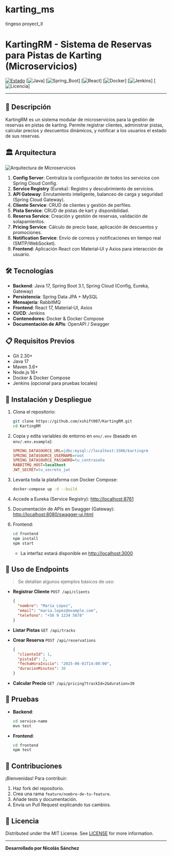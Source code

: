 # karting_ms
tingeso proyect_II
# KartingRM - Sistema de Reservas para Pistas de Karting (Microservicios)

[![Estado](https://img.shields.io/badge/estado-beta-yellow)](https://github.com/xshift007/KartingRM)
\[![Java](https://img.shields.io/badge/Java-17-blue)]
\[![Spring\_Boot](https://img.shields.io/badge/Spring%20Boot-3.1-green)]
\[![React](https://img.shields.io/badge/React-17-blue)]
\[![Docker](https://img.shields.io/badge/Docker-Sí-blue)]
\[![Jenkins](https://img.shields.io/badge/Jenkins-CI/CD-blueviolet)]
\[![Licencia](https://img.shields.io/badge/licencia-MIT-lightgrey)]

---

## 📖 Descripción

KartingRM es un sistema modular de microservicios para la gestión de reservas en pistas de karting. Permite registrar clientes, administrar pistas, calcular precios y descuentos dinámicos, y notificar a los usuarios el estado de sus reservas.

## 🏛 Arquitectura

![Arquitectura de Microservicios](docs/arquitectura.png)

1. **Config Server**: Centraliza la configuración de todos los servicios con Spring Cloud Config.
2. **Service Registry** (Eureka): Registro y descubrimiento de servicios.
3. **API Gateway**: Enrutamiento inteligente, balanceo de carga y seguridad (Spring Cloud Gateway).
4. **Cliente Service**: CRUD de clientes y gestión de perfiles.
5. **Pista Service**: CRUD de pistas de kart y disponibilidad.
6. **Reserva Service**: Creación y gestión de reservas, validación de solapamientos.
7. **Pricing Service**: Cálculo de precio base, aplicación de descuentos y promociones.
8. **Notification Service**: Envío de correos y notificaciones en tiempo real (SMTP/WebSocket).
9. **Frontend**: Aplicación React con Material‑UI y Axios para interacción de usuario.

## 🛠 Tecnologías

* **Backend**: Java 17, Spring Boot 3.1, Spring Cloud (Config, Eureka, Gateway)
* **Persistencia**: Spring Data JPA + MySQL
* **Mensajería**: RabbitMQ
* **Frontend**: React 17, Material‑UI, Axios
* **CI/CD**: Jenkins
* **Contenedores**: Docker & Docker Compose
* **Documentación de APIs**: OpenAPI / Swagger

## 📋 Requisitos Previos

* Git 2.30+
* Java 17
* Maven 3.6+
* Node.js 16+
* Docker & Docker Compose
* Jenkins (opcional para pruebas locales)

## 🚀 Instalación y Despliegue

1. Clona el repositorio:

   ```bash
   git clone https://github.com/xshift007/KartingRM.git
   cd KartingRM
   ```

2. Copia y edita variables de entorno en `env/.env` (basado en `env/.env.example`):

   ```ini
   SPRING_DATASOURCE_URL=jdbc:mysql://localhost:3306/kartingrm
   SPRING_DATASOURCE_USERNAME=root
   SPRING_DATASOURCE_PASSWORD=tu_contraseña
   RABBITMQ_HOST=localhost
   JWT_SECRET=tu_secreto_jwt
   ```

3. Levanta toda la plataforma con Docker Compose:

   ```bash
   docker-compose up -d --build
   ```

4. Accede a Eureka (Service Registry): [http://localhost:8761](http://localhost:8761)

5. Documentación de APIs en Swagger (Gateway): [http://localhost:8080/swagger-ui.html](http://localhost:8080/swagger-ui.html)

6. Frontend:

   ```bash
   cd frontend
   npm install
   npm start
   ```

   * La interfaz estará disponible en [http://localhost:3000](http://localhost:3000)

## 📡 Uso de Endpoints

> Se detallan algunos ejemplos básicos de uso:

* **Registrar Cliente**
  `POST /api/clients`

  ```json
  {
    "nombre": "María López",
    "email": "maria.lopez@example.com",
    "telefono": "+56 9 1234 5678"
  }
  ```

* **Listar Pistas**
  `GET /api/tracks`

* **Crear Reserva**
  `POST /api/reservations`

  ```json
  {
    "clienteId": 1,
    "pistaId": 2,
    "fechaHoraInicio": "2025-06-01T14:00:00",
    "duracionMinutos": 30
  }
  ```

* **Calcular Precio**
  `GET /api/pricing?trackId=2&duration=30`

## 🔧 Pruebas

* **Backend**:

  ```bash
  cd service-name
  mvn test
  ```
* **Frontend**:

  ```bash
  cd frontend
  npm test
  ```

## 🤝 Contribuciones

¡Bienvenidas! Para contribuir:

1. Haz fork del repositorio.
2. Crea una rama `feature/nombre-de-tu-feature`.
3. Añade tests y documentación.
4. Envía un Pull Request explicando tus cambios.

## 📄 Licencia

Distributed under the MIT License. See [LICENSE](LICENSE) for more information.

---

**Desarrollado por Nicolás Sánchez**
